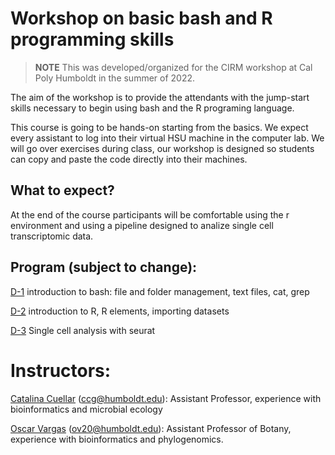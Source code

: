 # Workshop on basic bash and R programming skills 

> **NOTE** 
> This was developed/organized for the CIRM workshop at Cal Poly Humboldt in the summer of 2022.  

The aim of the workshop is to provide the attendants with the jump-start skills necessary to begin using bash and the R programing language. 

This course is going to be hands-on starting from the basics. We expect every assistant to log into their virtual HSU machine in the computer lab. We will go over exercises during class, our workshop is designed so students can copy and paste the code directly into their machines.

## What to expect?

At the end of the course participants will be comfortable using the r environment and using a pipeline designed to analize single cell transcriptomic data.

## Program (subject to change):

[D-1](https://github.com/oscarvargash/cirm_22/tree/main/day_1) introduction to bash: file and folder management, text files, cat, grep

[D-2](https://github.com/oscarvargash/cirm_22/tree/main/day_2) introduction to R, R elements, importing datasets

[D-3](https://github.com/oscarvargash/cirm_22/tree/main/day_3) Single cell analysis with seurat

# Instructors:

[Catalina Cuellar](https://cuellar-gempeler-lab.weebly.com/) (ccg@humboldt.edu): Assistant Professor, experience with bioinformatics and microbial ecology

[Oscar Vargas](http://oscarmvargas.com/) (<ov20@humboldt.edu>): Assistant Professor of Botany, experience with bioinformatics and phylogenomics.


